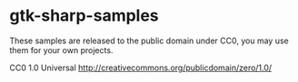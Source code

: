 gtk-sharp-samples
=================

These samples are released to the public domain under CC0, 
you may use them for your own projects.

CC0 1.0 Universal
http://creativecommons.org/publicdomain/zero/1.0/